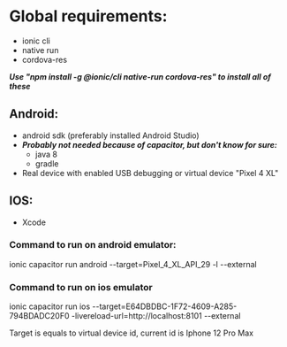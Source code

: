 # Global requirements:
* ionic cli
* native run
* cordova-res

***Use "npm install -g @ionic/cli native-run cordova-res"
to install all of these***

## Android:
* android sdk (preferably installed Android Studio)
* ***Probably not needed because of capacitor, but don't know for sure:***
    * java 8
    * gradle 
* Real device with enabled USB debugging or
virtual device "Pixel 4 XL"

## IOS:
* Xcode

### Command to run on android emulator:
ionic capacitor run android --target=Pixel_4_XL_API_29 -l --external

### Command to run on ios emulator
ionic capacitor run ios --target=E64DBDBC-1F72-4609-A285-794BDADC20F0 -livereload-url=http://localhost:8101 --external


Target is equals to virtual device id, current id is 
Iphone 12 Pro Max

